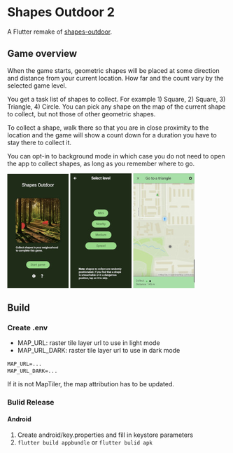 # Shapes Outdoor 2
A Flutter remake of [shapes-outdoor](https://github.com/Leffe108/shapes-outdoor).

## Game overview
When the game starts, geometric shapes will be placed at some direction and distance from your current location. How far and the count vary by the selected game level.

You get a task list of shapes to collect. For example 1) Square, 2) Square, 3) Triangle, 4) Circle. You can pick any shape on the map of the current shape to collect, but not those of other geometric shapes.

To collect a shape, walk there so that you are in close proximity to the location and the game will show a count down for a duration you have to stay there to collect it.

You can opt-in to background mode in which case you do not need to open the app to collect shapes, as long as you remember where to go.

[![Intro screen](screenshots/intro-small.jpg)](screenshots/intro.jpg)
[![Select level screen](screenshots/select_level-small.jpg)](screenshots/select_level.png)
[![Game screen](screenshots/game-small.jpg)](screenshots/game.jpg)

## Build
### Create .env
* MAP_URL: raster tile layer url to use in light mode
* MAP_URL_DARK: raster tile layer url to use in dark mode

```
MAP_URL=...
MAP_URL_DARK=...
```

If it is not MapTiler, the map attribution has to be updated.

### Bulid Release
#### Android
1. Create android/key.properties and fill in keystore parameters
2. `flutter build appbundle` or `flutter bulid apk`
